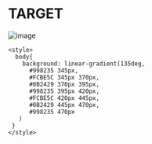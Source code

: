 # TARGET

![image](https://github.com/gaschneider/cssbattle/assets/16023844/ce1da5de-7726-4fda-88cc-619727401e04)

```
<style>
  body{
    background: linear-gradient(135deg,
      #998235 345px,
      #FCBE5C 345px 370px,
      #0B2429 370px 395px,
      #998235 395px 420px,
      #FCBE5C 420px 445px,
      #0B2429 445px 470px,
      #998235 470px
   )
 }
</style>
```
